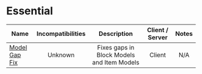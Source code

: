 <!-- TODO: sort from these
- [AntiGhost](https://www.curseforge.com/minecraft/mc-mods/antighost)
- Farsight Mod
- [Language Reload](https://modrinth.com/mod/language-reload)
- [No Fade](https://www.curseforge.com/minecraft/mc-mods/no-fade)
-->

# Essential
| Name | Incompatibilities | Description | Client / Server | Notes |
| --- | :---: | :---: | :---: | :---: |
| [Model Gap Fix](https://modrinth.com/mod/modelfix) | Unknown | Fixes gaps in Block Models and Item Models | Client | N/A |